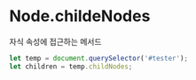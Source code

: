 # Node.childeNodes

자식 속성에 접근하는 메서드

```jsx
let temp = document.querySelector('#tester');
let children = temp.childNodes;
```